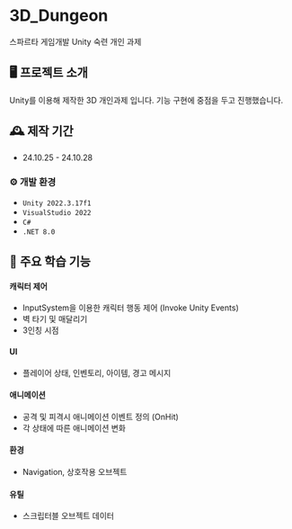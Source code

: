 # 3D_Dungeon
스파르타 게임개발 Unity 숙련 개인 과제

## 🖥️ 프로젝트 소개
Unity를 이용해 제작한 3D 개인과제 입니다.
기능 구현에 중점을 두고 진행했습니다.
<br>

## 🕰️ 제작 기간
* 24.10.25 - 24.10.28

### ⚙️ 개발 환경
- `Unity 2022.3.17f1`
- `VisualStudio 2022`
- `C#`
- `.NET 8.0`

## 📌 주요 학습 기능
#### 캐릭터 제어
- InputSystem을 이용한 캐릭터 행동 제어 (Invoke Unity Events)
- 벽 타기 및 매달리기
- 3인칭 시점
#### UI
- 플레이어 상태, 인벤토리, 아이템, 경고 메시지
#### 애니메이션
- 공격 및 피격시 애니메이션 이벤트 정의 (OnHit)
- 각 상태에 따른 애니메이션 변화
#### 환경
- Navigation, 상호작용 오브젝트
#### 유틸
- 스크립터블 오브젝트 데이터

